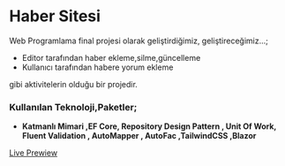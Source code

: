 
# Haber Sitesi 

Web Programlama final projesi olarak geliştirdiğimiz, geliştireceğimiz...;

* Editor tarafından haber ekleme,silme,güncelleme
* Kullanıcı tarafından habere yorum ekleme

gibi aktivitelerin olduğu bir projedir.

### Kullanılan Teknoloji,Paketler;

* **Katmanlı Mimari ,EF Core, Repository Design Pattern , Unit Of Work, Fluent Validation , AutoMapper , AutoFac ,TailwindCSS ,Blazor**


[Live Prewiew](https://newsdb.azurewebsites.net/)
